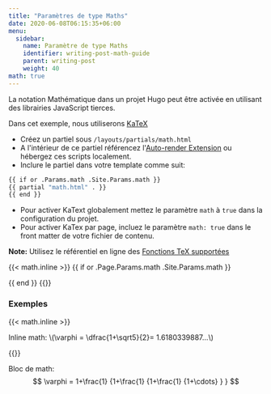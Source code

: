 ```yaml
---
title: "Paramètres de type Maths"
date: 2020-06-08T06:15:35+06:00
menu:
  sidebar:
    name: Paramètre de type Maths
    identifier: writing-post-math-guide
    parent: writing-post
    weight: 40
math: true
---
```


La notation Mathématique dans un projet Hugo peut être activée en utilisant des librairies JavaScript tierces.
<!--more-->

Dans cet exemple, nous utiliserons [KaTeX](https://katex.org/)

- Créez un partiel sous `/layouts/partials/math.html`
- A l'intérieur de ce partiel référencez l'[Auto-render Extension](https://katex.org/docs/autorender.html) ou hébergez ces scripts localement.
- Inclure le partiel dans votre template comme suit:  

```bash
{{ if or .Params.math .Site.Params.math }}
{{ partial "math.html" . }}
{{ end }}
```

- Pour activer KaText globalement mettez le paramètre `math` à `true` dans la configuration du projet.
- Pour activer KaTex par page, incluez le paramètre `math: true` dans le front matter de votre fichier de contenu.

**Note:** Utilisez le référentiel en ligne des [Fonctions TeX supportées](https://katex.org/docs/supported.html)

{{< math.inline >}}
{{ if or .Page.Params.math .Site.Params.math }}
<!-- KaTeX -->
<link rel="stylesheet" href="https://cdn.jsdelivr.net/npm/katex@0.11.1/dist/katex.min.css" integrity="sha384-zB1R0rpPzHqg7Kpt0Aljp8JPLqbXI3bhnPWROx27a9N0Ll6ZP/+DiW/UqRcLbRjq" crossorigin="anonymous">
<script defer src="https://cdn.jsdelivr.net/npm/katex@0.11.1/dist/katex.min.js" integrity="sha384-y23I5Q6l+B6vatafAwxRu/0oK/79VlbSz7Q9aiSZUvyWYIYsd+qj+o24G5ZU2zJz" crossorigin="anonymous"></script>
<script defer src="https://cdn.jsdelivr.net/npm/katex@0.11.1/dist/contrib/auto-render.min.js" integrity="sha384-kWPLUVMOks5AQFrykwIup5lo0m3iMkkHrD0uJ4H5cjeGihAutqP0yW0J6dpFiVkI" crossorigin="anonymous" onload="renderMathInElement(document.body);"></script>
{{ end }}
{{</ math.inline >}}

### Exemples

{{< math.inline >}}
<p>
Inline math: \(\varphi = \dfrac{1+\sqrt5}{2}= 1.6180339887…\)
</p>
{{</ math.inline >}}

Bloc de math:
$$
 \varphi = 1+\frac{1} {1+\frac{1} {1+\frac{1} {1+\cdots} } } 
$$
